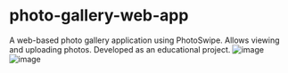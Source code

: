 # photo-gallery-web-app
A web-based photo gallery application using PhotoSwipe. Allows viewing and uploading photos. Developed as an educational project.
![image](https://github.com/user-attachments/assets/5a62cf2d-0113-403b-9b1f-fab69e2cd29f)
![image](https://github.com/user-attachments/assets/79d1c56b-2a1d-49b3-8415-93eb5f48a274)
